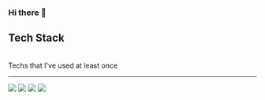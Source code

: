 ### Hi there 👋

## Tech Stack
<br>
<h>Techs that I've used at least once</h>
<hr>
<img src="https://img.shields.io/badge/Python-3766AB?style=flat-square&logo=Python&logoColor=white"/></a>
<img src="https://img.shields.io/badge/JavaScript-orange?style=flat-square&logo=JavaScript&logoColor=white"/></a>
<img src="https://img.shields.io/badge/Django-green?style=flat-square&logo=Django&logoColor=white"/></a>
<img src="https://img.shields.io/badge/Vue.js-ff69b4?style=flat-square&logo=Vue.js&logoColor=white"/></a>

<!--
**sssungjooon/sssungjooon** is a ✨ _special_ ✨ repository because its `README.md` (this file) appears on your GitHub profile.

Here are some ideas to get you started:

- 🔭 I’m currently working on ...
- 🌱 I’m currently learning ...
- 👯 I’m looking to collaborate on ...
- 🤔 I’m looking for help with ...
- 💬 Ask me about ...
- 📫 How to reach me: ...
- 😄 Pronouns: ...
- ⚡ Fun fact: ...
-->

